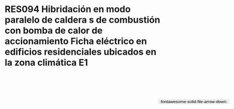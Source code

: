 
# RES094  Hibridación en modo paralelo de caldera s de combustión con bomba de calor de accionamiento Ficha eléctrico en edificios residenciales ubicados en la zona climática E1

<a href='../RES094  Hibridación en modo paralelo de caldera s de combustión con bomba de calor de accionamiento Ficha eléctrico en edificios residenciales ubicados en la zona climática E1.pdf' download>
<button class='md-button -primary' 
id='download-btn' style="position: fixed; top: 10%; right: 20px; 
        transform: translateY(-50%); z-index: 1000;  border: none; ">
:fontawesome-solid-file-arrow-down: 
</button>
</a>

<div 
    id='../RES094  Hibridación en modo paralelo de caldera s de combustión con bomba de calor de accionamiento Ficha eléctrico en edificios residenciales ubicados en la zona climática E1.pdf' 
    data-pdf-url='../RES094  Hibridación en modo paralelo de caldera s de combustión con bomba de calor de accionamiento Ficha eléctrico en edificios residenciales ubicados en la zona climática E1.pdf'
    style=' width: 100%; height: auto;overflow: auto;'>
</div>

